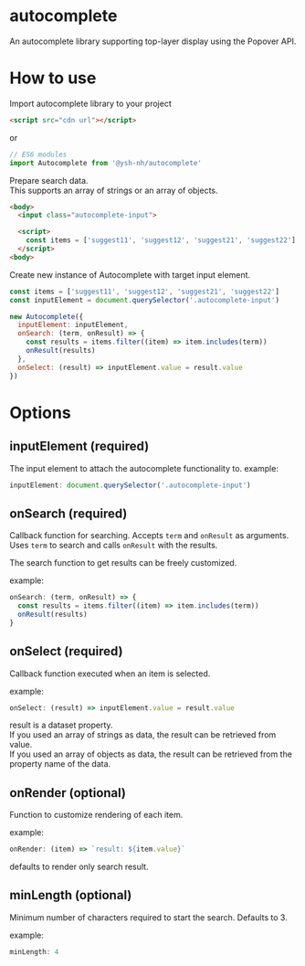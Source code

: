 # autocomplete
An autocomplete library supporting top-layer display using the Popover API.

# How to use
Import autocomplete library to your project
```html
<script src="cdn url"></script>
```
or
```js
// ES6 modules
import Autocomplete from '@ysh-nh/autocomplete'
```
Prepare search data.   
This supports an array of strings or an array of objects.

```html
<body>
  <input class="autocomplete-input">

  <script>
    const items = ['suggest11', 'suggest12', 'suggest21', 'suggest22']
  </script>
<body>
```

Create new instance of Autocomplete with target input element.
```js
const items = ['suggest11', 'suggest12', 'suggest21', 'suggest22']
const inputElement = document.querySelector('.autocomplete-input')

new Autocomplete({
  inputElement: inputElement,
  onSearch: (term, onResult) => {
    const results = items.filter((item) => item.includes(term))
    onResult(results)
  },
  onSelect: (result) => inputElement.value = result.value
})
```
# Options
## inputElement (required)
The input element to attach the autocomplete functionality to.
example:
```js
inputElement: document.querySelector('.autocomplete-input')
```
## onSearch (required)
 Callback function for searching. Accepts `term` and `onResult` as arguments. Uses `term` to search and calls `onResult` with the results.   

 The search function to get results can be freely customized.  

example:
```js
onSearch: (term, onResult) => {
  const results = items.filter((item) => item.includes(term))
  onResult(results)
}
```
## onSelect (required)
Callback function executed when an item is selected.  

example:
```js
onSelect: (result) => inputElement.value = result.value
```
result is a dataset property.  
If you used an array of strings as data, the result can be retrieved from value.  
If you used an array of objects as data, the result can be retrieved from the property name of the data.
## onRender (optional)
Function to customize rendering of each item.  

example:
```js
onRender: (item) => `result: ${item.value}`
```
defaults to render only search result.
## minLength (optional)
Minimum number of characters required to start the search. Defaults to 3.

example:
```js
minLength: 4
```

